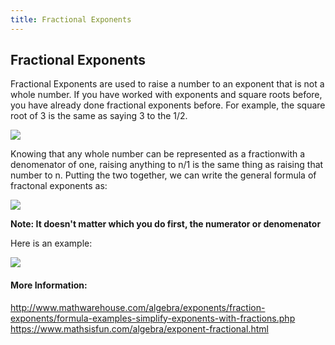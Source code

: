 ```yaml
---
title: Fractional Exponents
---
```

## Fractional Exponents

Fractional Exponents are used to raise a number to an exponent that is not a whole number.  If you have worked with exponents and square roots before, you have already done fractional exponents before.  For example, the square root of 3 is the same as saying 3 to the 1/2.

<img src="http://www.mathwarehouse.com/algebra/exponents/fraction-exponents/images/square-root-as-fraction.gif">

Knowing that any whole number can be represented as a fractionwith a denomenator of one, raising anything to n/1 is the same thing as raising that number to n.  Putting the two together, we can write the general formula of fractonal exponents as:

<img src="http://www.mathwarehouse.com/algebra/exponents/fraction-exponents/images/formula-numerator-not-one.gif">

**Note: It doesn't matter which you do first, the numerator or denomenator**

Here is an example:

<img src="http://www.mathwarehouse.com/algebra/exponents/fraction-exponents/images/formula-numerator-not-one2.gif">

<!-- The article goes here, in GitHub-flavored Markdown. Feel free to add YouTube videos, images, and CodePen/JSBin embeds  -->

#### More Information:
<!-- Please add any articles you think might be helpful to read before writing the article -->
http://www.mathwarehouse.com/algebra/exponents/fraction-exponents/formula-examples-simplify-exponents-with-fractions.php
https://www.mathsisfun.com/algebra/exponent-fractional.html

